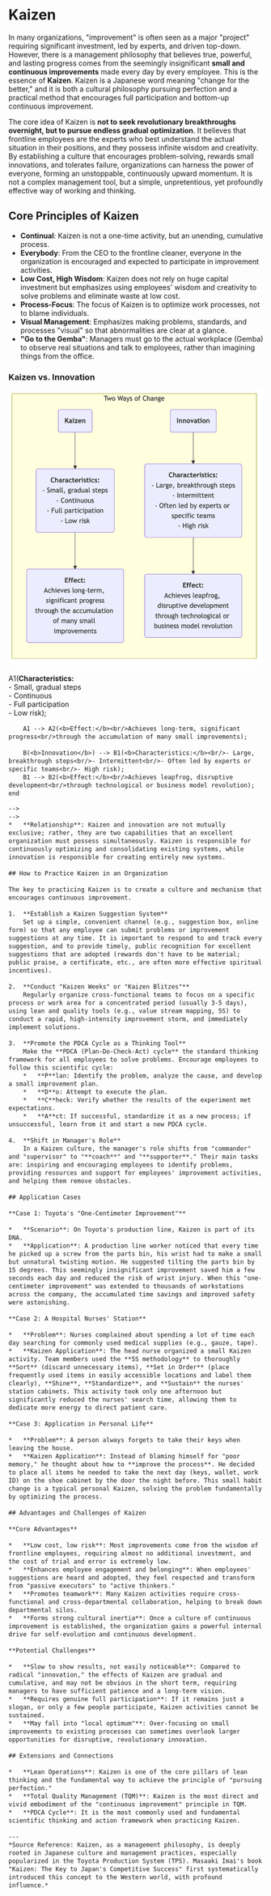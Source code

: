 # Kaizen

In many organizations, "improvement" is often seen as a major "project" requiring significant investment, led by experts, and driven top-down. However, there is a management philosophy that believes true, powerful, and lasting progress comes from the seemingly insignificant **small and continuous improvements** made every day by every employee. This is the essence of **Kaizen**. Kaizen is a Japanese word meaning "change for the better," and it is both a cultural philosophy pursuing perfection and a practical method that encourages full participation and bottom-up continuous improvement.

The core idea of Kaizen is **not to seek revolutionary breakthroughs overnight, but to pursue endless gradual optimization**. It believes that frontline employees are the experts who best understand the actual situation in their positions, and they possess infinite wisdom and creativity. By establishing a culture that encourages problem-solving, rewards small innovations, and tolerates failure, organizations can harness the power of everyone, forming an unstoppable, continuously upward momentum. It is not a complex management tool, but a simple, unpretentious, yet profoundly effective way of working and thinking.

## Core Principles of Kaizen

*   **Continual**: Kaizen is not a one-time activity, but an unending, cumulative process.
*   **Everybody**: From the CEO to the frontline cleaner, everyone in the organization is encouraged and expected to participate in improvement activities.
*   **Low Cost, High Wisdom**: Kaizen does not rely on huge capital investment but emphasizes using employees' wisdom and creativity to solve problems and eliminate waste at low cost.
*   **Process-Focus**: The focus of Kaizen is to optimize work processes, not to blame individuals.
*   **Visual Management**: Emphasizes making problems, standards, and processes "visual" so that abnormalities are clear at a glance.
*   **"Go to the Gemba"**: Managers must go to the actual workplace (Gemba) to observe real situations and talk to employees, rather than imagining things from the office.

### Kaizen vs. Innovation

![Kaizen-Tutorial-en-mermaid-88181b79.png](./Kaizen-Tutorial-en-mermaid-88181b79.png)

<!--
![Kaizen-Tutorial-en-mermaid-88181b79.png](./Kaizen-Tutorial-en-mermaid-88181b79.png)

<!--
```mermaid
graph TD
    subgraph Two Ways of Change
        A(<b>Kaizen</b>) --> A1(<b>Characteristics:</b><br/>- Small, gradual steps<br/>- Continuous<br/>- Full participation<br/>- Low risk); 
        A1 --> A2(<b>Effect:</b><br/>Achieves long-term, significant progress<br/>through the accumulation of many small improvements);

        B(<b>Innovation</b>) --> B1(<b>Characteristics:</b><br/>- Large, breakthrough steps<br/>- Intermittent<br/>- Often led by experts or specific teams<br/>- High risk);
        B1 --> B2(<b>Effect:</b><br/>Achieves leapfrog, disruptive development<br/>through technological or business model revolution);
    end
```
-->
-->
*   **Relationship**: Kaizen and innovation are not mutually exclusive; rather, they are two capabilities that an excellent organization must possess simultaneously. Kaizen is responsible for continuously optimizing and consolidating existing systems, while innovation is responsible for creating entirely new systems.

## How to Practice Kaizen in an Organization

The key to practicing Kaizen is to create a culture and mechanism that encourages continuous improvement.

1.  **Establish a Kaizen Suggestion System**
    Set up a simple, convenient channel (e.g., suggestion box, online form) so that any employee can submit problems or improvement suggestions at any time. It is important to respond to and track every suggestion, and to provide timely, public recognition for excellent suggestions that are adopted (rewards don't have to be material; public praise, a certificate, etc., are often more effective spiritual incentives).

2.  **Conduct "Kaizen Weeks" or "Kaizen Blitzes"**
    Regularly organize cross-functional teams to focus on a specific process or work area for a concentrated period (usually 3-5 days), using lean and quality tools (e.g., value stream mapping, 5S) to conduct a rapid, high-intensity improvement storm, and immediately implement solutions.

3.  **Promote the PDCA Cycle as a Thinking Tool**
    Make the **PDCA (Plan-Do-Check-Act) cycle** the standard thinking framework for all employees to solve problems. Encourage employees to follow this scientific cycle:
    *   **P**lan: Identify the problem, analyze the cause, and develop a small improvement plan.
    *   **D**o: Attempt to execute the plan.
    *   **C**heck: Verify whether the results of the experiment met expectations.
    *   **A**ct: If successful, standardize it as a new process; if unsuccessful, learn from it and start a new PDCA cycle.

4.  **Shift in Manager's Role**
    In a Kaizen culture, the manager's role shifts from "commander" and "supervisor" to "**coach**" and "**supporter**." Their main tasks are: inspiring and encouraging employees to identify problems, providing resources and support for employees' improvement activities, and helping them remove obstacles.

## Application Cases

**Case 1: Toyota's "One-Centimeter Improvement"**

*   **Scenario**: On Toyota's production line, Kaizen is part of its DNA.
*   **Application**: A production line worker noticed that every time he picked up a screw from the parts bin, his wrist had to make a small but unnatural twisting motion. He suggested tilting the parts bin by 15 degrees. This seemingly insignificant improvement saved him a few seconds each day and reduced the risk of wrist injury. When this "one-centimeter improvement" was extended to thousands of workstations across the company, the accumulated time savings and improved safety were astonishing.

**Case 2: A Hospital Nurses' Station**

*   **Problem**: Nurses complained about spending a lot of time each day searching for commonly used medical supplies (e.g., gauze, tape).
*   **Kaizen Application**: The head nurse organized a small Kaizen activity. Team members used the **5S methodology** to thoroughly **Sort** (discard unnecessary items), **Set in Order** (place frequently used items in easily accessible locations and label them clearly), **Shine**, **Standardize**, and **Sustain** the nurses' station cabinets. This activity took only one afternoon but significantly reduced the nurses' search time, allowing them to dedicate more energy to direct patient care.

**Case 3: Application in Personal Life**

*   **Problem**: A person always forgets to take their keys when leaving the house.
*   **Kaizen Application**: Instead of blaming himself for "poor memory," he thought about how to **improve the process**. He decided to place all items he needed to take the next day (keys, wallet, work ID) on the shoe cabinet by the door the night before. This small habit change is a typical personal Kaizen, solving the problem fundamentally by optimizing the process.

## Advantages and Challenges of Kaizen

**Core Advantages**

*   **Low cost, low risk**: Most improvements come from the wisdom of frontline employees, requiring almost no additional investment, and the cost of trial and error is extremely low.
*   **Enhances employee engagement and belonging**: When employees' suggestions are heard and adopted, they feel respected and transform from "passive executors" to "active thinkers."
*   **Promotes teamwork**: Many Kaizen activities require cross-functional and cross-departmental collaboration, helping to break down departmental silos.
*   **Forms strong cultural inertia**: Once a culture of continuous improvement is established, the organization gains a powerful internal drive for self-evolution and continuous development.

**Potential Challenges**

*   **Slow to show results, not easily noticeable**: Compared to radical "innovation," the effects of Kaizen are gradual and cumulative, and may not be obvious in the short term, requiring managers to have sufficient patience and a long-term vision.
*   **Requires genuine full participation**: If it remains just a slogan, or only a few people participate, Kaizen activities cannot be sustained.
*   **May fall into "local optimum"**: Over-focusing on small improvements to existing processes can sometimes overlook larger opportunities for disruptive, revolutionary innovation.

## Extensions and Connections

*   **Lean Operations**: Kaizen is one of the core pillars of lean thinking and the fundamental way to achieve the principle of "pursuing perfection."
*   **Total Quality Management (TQM)**: Kaizen is the most direct and vivid embodiment of the "continuous improvement" principle in TQM.
*   **PDCA Cycle**: It is the most commonly used and fundamental scientific thinking and action framework when practicing Kaizen.

---
*Source Reference: Kaizen, as a management philosophy, is deeply rooted in Japanese culture and management practices, especially popularized in the Toyota Production System (TPS). Masaaki Imai's book "Kaizen: The Key to Japan's Competitive Success" first systematically introduced this concept to the Western world, with profound influence.*